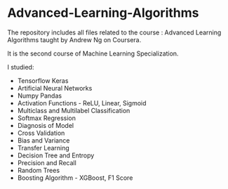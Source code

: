 # Advanced-Learning-Algorithms

The repository includes all files related to the course : Advanced Learning Algorithms taught by Andrew Ng on Coursera. 

It is the second course of Machine Learning Specialization.

I studied:
- Tensorflow Keras
- Artificial Neural Networks
- Numpy Pandas
- Activation Functions - ReLU, Linear, Sigmoid
- Multiclass and Multilabel Classification
- Softmax Regression
- Diagnosis of Model
- Cross Validation
- Bias and Variance
- Transfer Learning
- Decision Tree and Entropy
- Precision and Recall
- Random Trees
- Boosting Algorithm - XGBoost, F1 Score
